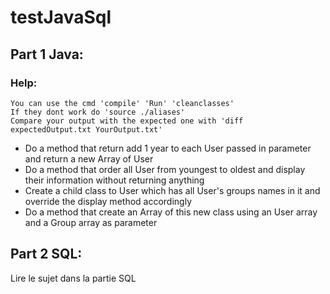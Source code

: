 # testJavaSql
## Part 1 Java:
  ### Help:
    You can use the cmd 'compile' 'Run' 'cleanclasses'
    If they dont work do 'source ./aliases'
    Compare your output with the expected one with 'diff expectedOutput.txt YourOutput.txt'

  - Do a method that return add 1 year to each User passed in parameter and return a new Array of User
  - Do a method that order all User from youngest to oldest and display their information without returning anything
  - Create a child class to User which has all User's groups names in it and override the display method accordingly
  - Do a method that create an Array of this new class using an User array and a Group array as parameter

## Part 2 SQL:
  Lire le sujet dans la partie SQL